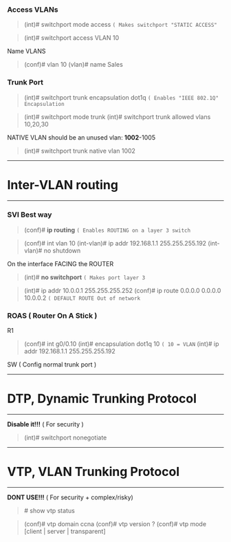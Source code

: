 ### Access VLANs

>(int)# switchport mode access `( Makes switchport "STATIC ACCESS"`

>(int)# switchport access VLAN 10

Name VLANS
>(conf)# vlan 10
>(vlan)# name Sales


### Trunk Port

>(int)# switchport trunk encapsulation dot1q `( Enables "IEEE 802.1Q" Encapsulation`

>(int)# switchport mode trunk
>(int)# switchport trunk allowed vlans 10,20,30

NATIVE VLAN should be an unused vlan: **1002**-1005

>(int)# switchport trunk native vlan 1002

___
# Inter-VLAN routing
___

### **SVI** Best way

>(conf)# **ip routing** `( Enables ROUTING on a layer 3 switch`

>(conf)# int vlan 10
>(int-vlan)# ip addr 192.168.1.1 255.255.255.192
>(int-vlan)# no shutdown


On the interface FACING the ROUTER

>(int)# **no switchport** `( Makes port layer 3`

>(int)# ip addr 10.0.0.1 255.255.255.252
>(conf)# ip route 0.0.0.0 0.0.0.0 10.0.0.2 `( DEFAULT ROUTE Out of network`


### ROAS ( Router On A Stick )

R1
>(conf)# int g0/0.10
>(int)# encapsulation dot1q 10 `( 10 = VLAN`
>(int)# ip addr 192.168.1.1 255.255.255.192

SW ( Config normal trunk port )

___
# DTP, Dynamic Trunking Protocol
___

**Disable it!!!** ( For security )

> (int)# switchport nonegotiate

___
# VTP, VLAN Trunking Protocol
___

**DONT USE!!!** ( For security + complex/risky)

>\# show vtp status

>(conf)# vtp domain ccna
>(conf)# vtp version ?
>(conf)# vtp mode [client | server | transparent]